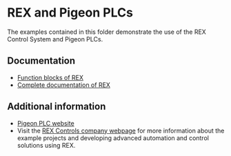 REX and Pigeon PLCs 
===================

The examples contained in this folder demonstrate the use of the REX Control 
System and Pigeon PLCs.

## Documentation ##

- [Function blocks of REX](https://www.rexcontrols.com/media/2.50.5/doc/ENGLISH/MANUALS/BRef/BRef_ENG.html)
- [Complete documentation of REX](http://www.rexcontrols.com/documentation-and-support)

## Additional information ##

- [Pigeon PLC website](http://pigeoncomputers.com/)
- Visit the [REX Controls company webpage](http://www.rexcontrols.com) 
for more information about the example projects and developing advanced 
automation and control solutions using REX.

